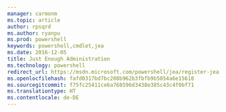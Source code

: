 ```yaml
---
manager: carmonm
ms.topic: article
author: rpsqrd
ms.author: ryanpu
ms.prod: powershell
keywords: powershell,cmdlet,jea
ms.date: 2016-12-05
title: Just Enough Administration
ms.technology: powershell
redirect_url: https://msdn.microsoft.com/powershell/jea/register-jea
ms.openlocfilehash: fafd0317bd7bc208b962b3fbfb9b5054a6e15618
ms.sourcegitcommit: f75fc25411ce6a768596d3438e385c43c4f0bf71
ms.translationtype: HT
ms.contentlocale: de-DE
---
```

